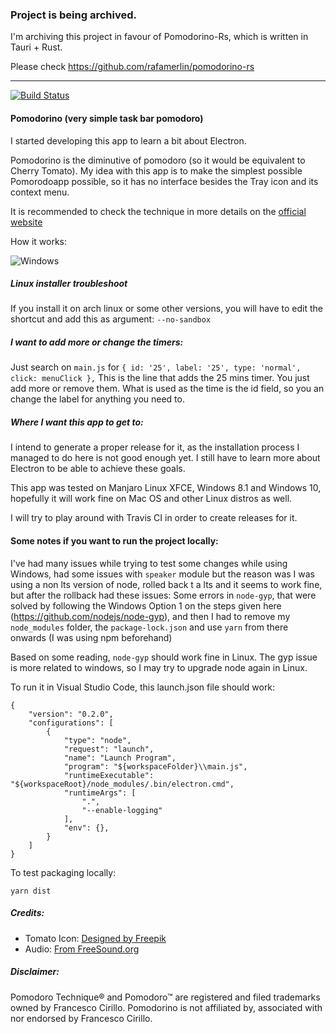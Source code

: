 ### Project is being archived.

I'm archiving this project in favour of Pomodorino-Rs, which is written in Tauri + Rust.

Please check https://github.com/rafamerlin/pomodorino-rs



---------------------------------------------------



[![Build Status](https://travis-ci.com/rafamerlin/pomodorino.svg?branch=master)](https://travis-ci.com/Merurino/pomodorino)

#### Pomodorino (very simple task bar pomodoro)
I started developing this app to learn a bit about Electron. 

Pomodorino is the diminutive of pomodoro (so it would be equivalent to Cherry Tomato). My idea with this app is to make the simplest possible Pomorodoapp possible, so it has no interface besides the Tray icon and its context menu.

It is recommended to check the technique in more details on the [official website](https://cirillocompany.de/pages/pomodoro-technique)

How it works:

![Windows](./docs/pomodorino_win.gif)

##### Linux installer troubleshoot ####
If you install it on arch linux or some other versions, you will have to edit the shortcut and add this as argument:
`--no-sandbox`


##### I want to add more or change the timers:
Just search on `main.js` for `{ id: '25', label: '25', type: 'normal', click: menuClick },`
This is the line that adds the 25 mins timer. You just add more or remove them. What is used as the time is the id field, so you an change the label for anything you need to.

##### Where I want this app to get to:
I intend to generate a proper release for it, as the installation process I managed to do here is not good enough yet. I still have to learn more about Electron to be able to achieve these goals.

This app was tested on Manjaro Linux XFCE, Windows 8.1 and Windows 10, hopefully it will work fine on Mac OS and other Linux distros as well.

I will try to play around with Travis CI in order to create releases for it.

#### Some notes if you want to run the project locally:

I've had many issues while trying to test some changes while using Windows, had some issues with `speaker` module but the reason was I was using a non lts version of node, rolled back t a lts and it seems to work fine, but after the rollback had these issues:
Some errors in `node-gyp`, that were solved by following the Windows Option 1 on the steps given here (https://github.com/nodejs/node-gyp), and then I had to remove my `node_modules` folder, the `package-lock.json` and use `yarn` from there onwards (I was using npm beforehand)

Based on some reading, `node-gyp` should work fine in Linux. The gyp issue is more related to windows, so I may try to upgrade node again in Linux.

To run it in Visual Studio Code, this launch.json file should work:

```
{
    "version": "0.2.0",
    "configurations": [
        {
            "type": "node",
            "request": "launch",
            "name": "Launch Program",
            "program": "${workspaceFolder}\\main.js",
            "runtimeExecutable": "${workspaceRoot}/node_modules/.bin/electron.cmd",
            "runtimeArgs": [
                ".",
                "--enable-logging"
            ],
            "env": {},
        }
    ]
}
```

To test packaging locally: 

`yarn dist`

##### Credits:
- Tomato Icon: [Designed by Freepik](http://www.freepik.com/free-vector/delicious-ingredients-for-pizza_921351.htm)
- Audio: [From FreeSound.org](https://www.freesound.org/s/167337/)

##### Disclaimer:
Pomodoro Technique® and Pomodoro™ are registered and filed trademarks owned by Francesco Cirillo. Pomodorino is not affiliated by, associated with nor endorsed by Francesco Cirillo.
